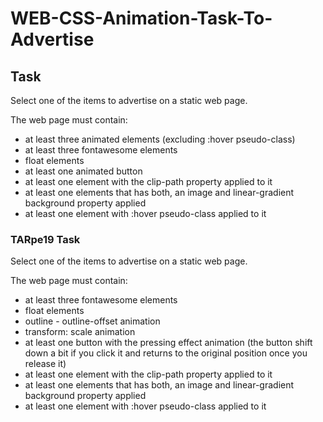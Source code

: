 # WEB-CSS-Animation-Task-To-Advertise

## Task

Select one of the items to advertise on a static web page.

The web page must contain:
* at least three animated elements (excluding :hover pseudo-class)
* at least three fontawesome elements
* float elements
* at least one animated button
* at least one element with the clip-path property applied to it
* at least one elements that has both, an image and linear-gradient background property applied
* at least one element with :hover pseudo-class applied to it


### TARpe19 Task


Select one of the items to advertise on a static web page.

The web page must contain:
* at least three fontawesome elements
* float elements
* outline - outline-offset animation
* transform: scale animation
* at least one button with the pressing effect animation (the button shift down a bit if you click it and returns to the original position once you release it)
* at least one element with the clip-path property applied to it
* at least one elements that has both, an image and linear-gradient background property applied
* at least one element with :hover pseudo-class applied to it
